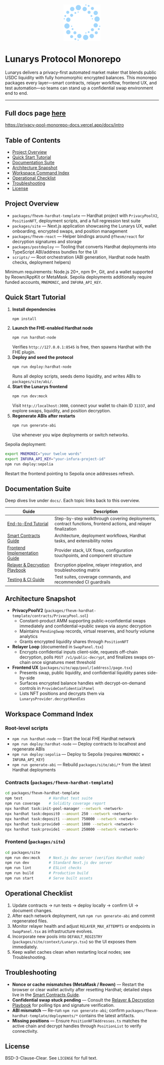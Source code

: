 <p align="center">
  <img src="packages/site/public/iso-logo.svg" width="120" alt="Lunarys logo" />
</p>

# Lunarys Protocol Monorepo

Lunarys delivers a privacy-first automated market maker that blends public USDC liquidity with fully homomorphic encrypted balances. This monorepo packages every layer—smart contracts, relayer workflow, frontend UX, and test automation—so teams can stand up a confidential swap environment end to end.

---
## Full docs page [here](https://privacy-pool-monorepo-docs.vercel.app/docs/intro)
https://privacy-pool-monorepo-docs.vercel.app/docs/intro

## Table of Contents
- [Project Overview](#project-overview)
- [Quick Start Tutorial](#quick-start-tutorial)
- [Documentation Suite](#documentation-suite)
- [Architecture Snapshot](#architecture-snapshot)
- [Workspace Command Index](#workspace-command-index)
- [Operational Checklist](#operational-checklist)
- [Troubleshooting](#troubleshooting)
- [License](#license)

## Project Overview
- `packages/fhevm-hardhat-template` — Hardhat project with `PrivacyPoolV2`, `PositionNFT`, deployment scripts, and a full regression test suite
- `packages/site` — Next.js application showcasing the Lunarys UX, wallet onboarding, encrypted swaps, and position management
- `packages/fhevm-react` — Helper bindings around `@fhevm/react` for decryption signatures and storage
- `packages/postdeploy` — Tooling that converts Hardhat deployments into TypeScript ABI/address bundles for the UI
- `scripts/` — Root orchestration (ABI generation, Hardhat node health checks, deployment helpers)

Minimum requirements: Node.js 20+, npm 9+, Git, and a wallet supported by Reown/AppKit or MetaMask. Sepolia deployments additionally require funded accounts, `MNEMONIC`, and `INFURA_API_KEY`.

## Quick Start Tutorial
1. **Install dependencies**
   ```bash
   npm install
   ```
2. **Launch the FHE-enabled Hardhat node**
   ```bash
   npm run hardhat-node
   ```
   Verifies `http://127.0.0.1:8545` is free, then spawns Hardhat with the FHE plugin.
3. **Deploy and seed the protocol**
   ```bash
   npm run deploy:hardhat-node
   ```
   Runs all deploy scripts, seeds demo liquidity, and writes ABIs to `packages/site/abi/`.
4. **Start the Lunarys frontend**
   ```bash
   npm run dev:mock
   ```
   Visit `http://localhost:3000`, connect your wallet to chain ID `31337`, and explore swaps, liquidity, and position decryption.
5. **Regenerate ABIs after restarts**
   ```bash
   npm run generate-abi
   ```
   Use whenever you wipe deployments or switch networks.

Sepolia deployment:
```bash
export MNEMONIC="your twelve words"
export INFURA_API_KEY="your-infura-project-id"
npm run deploy:sepolia
```
Restart the frontend pointing to Sepolia once addresses refresh.

## Documentation Suite
Deep dives live under `docs/`. Each topic links back to this overview.

| Guide | Description |
| --- | --- |
| [End-to-End Tutorial](docs/end-to-end-tutorial.md) | Step-by-step walkthrough covering deployments, contract functions, frontend actions, and relayer finalization |
| [Smart Contracts Guide](docs/contracts.md) | Architecture, deployment workflows, Hardhat tasks, and extensibility notes |
| [Frontend Implementation Guide](docs/frontend.md) | Provider stack, UX flows, configuration touchpoints, and component structure |
| [Relayer & Decryption Playbook](docs/relayer-and-decryption.md) | Encryption pipeline, relayer integration, and troubleshooting matrix |
| [Testing & CI Guide](docs/testing-and-ci.md) | Test suites, coverage commands, and recommended CI guardrails |

## Architecture Snapshot
- **PrivacyPoolV2** (`packages/fhevm-hardhat-template/contracts/PrivacyPool.sol`)
  - Constant-product AMM supporting public→confidential swaps immediately and confidential→public swaps via async decryption
  - Maintains `PendingSwap` records, virtual reserves, and hourly volume analytics
  - Grants encrypted liquidity shares through `PositionNFT`
- **Relayer Loop** (documented in `SwapPanel.tsx`)
  - Encrypts confidential inputs client-side, requests off-chain decryption, polls `POST /v1/public-decrypt`, and finalizes swaps on-chain once signatures meet threshold
- **Frontend UX** (`packages/site/app/pool/[address]/page.tsx`)
  - Presents swap, public liquidity, and confidential liquidity panes side-by-side
  - Surfaces encrypted balance handles with decrypt-on-demand controls in `ProvideConfidentialPanel`
  - Lists NFT positions and decrypts them via `LunarysProvider.decryptHandles`

## Workspace Command Index
### Root-level scripts
- `npm run hardhat-node` — Start the local FHE Hardhat network
- `npm run deploy:hardhat-node` — Deploy contracts to localhost and regenerate ABIs
- `npm run deploy:sepolia` — Deploy to Sepolia (requires `MNEMONIC` + `INFURA_API_KEY`)
- `npm run generate-abi` — Rebuild `packages/site/abi/*` from the latest Hardhat deployments

### Contracts (`packages/fhevm-hardhat-template`)
```bash
cd packages/fhevm-hardhat-template
npm test            # Hardhat test suite
npm run coverage    # Solidity coverage report
npx hardhat task:init-pool-manager --network <network>
npx hardhat task:deposit0 --amount 250 --network <network>
npx hardhat task:deposit1 --amount 750000 --network <network>
npx hardhat task:provide0 --amount 1000 --network <network>
npx hardhat task:provide1 --amount 250000 --network <network>
```

### Frontend (`packages/site`)
```bash
cd packages/site
npm run dev:mock    # Next.js dev server (verifies Hardhat node)
npm run dev         # Standard Next.js dev server
npm run lint        # ESLint checks
npm run build       # Production build
npm run start       # Serve built assets
```

## Operational Checklist
1. Update contracts → run tests → deploy locally → confirm UI → document changes.
2. After each network deployment, run `npm run generate-abi` and commit regenerated files.
3. Monitor relayer health and adjust `RELAYER_MAX_ATTEMPTS` or endpoints in `SwapPanel.tsx` as infrastructure evolves.
4. Incorporate new pools into `DEFAULT_REGISTRY` (`packages/site/context/Lunarys.tsx`) so the UI exposes them immediately.
5. Keep wallet caches clean when restarting local nodes; see Troubleshooting.

## Troubleshooting
- **Nonce or cache mismatches (MetaMask / Reown)** — Restart the browser or clear wallet activity after resetting Hardhat; detailed steps live in the [Smart Contracts Guide](docs/contracts.md#local-development-workflow).
- **Confidential swap stuck pending** — Consult the [Relayer & Decryption Playbook](docs/relayer-and-decryption.md#troubleshooting-matrix) for polling tips and signature verification.
- **ABI mismatch** — Re-run `npm run generate-abi`; confirm `packages/fhevm-hardhat-template/deployments/*` contains the latest artifacts.
- **Missing positions** — Ensure `PositionNFTAddresses.ts` matches the active chain and decrypt handles through `PositionList` to verify connectivity.

## License
BSD-3-Clause-Clear. See `LICENSE` for full text.
